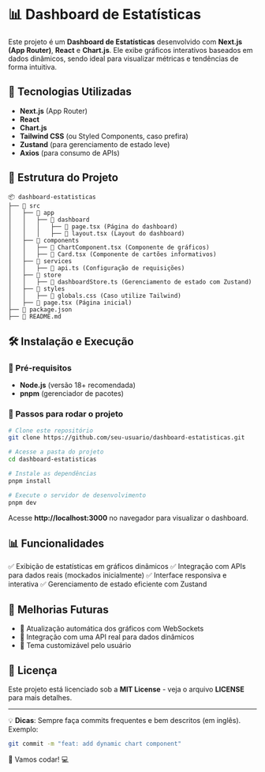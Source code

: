 # 📊 Dashboard de Estatísticas

Este projeto é um **Dashboard de Estatísticas** desenvolvido com **Next.js (App Router)**, **React** e **Chart.js**. Ele exibe gráficos interativos baseados em dados dinâmicos, sendo ideal para visualizar métricas e tendências de forma intuitiva.

## 🚀 Tecnologias Utilizadas

- **Next.js** (App Router)
- **React**
- **Chart.js**
- **Tailwind CSS** (ou Styled Components, caso prefira)
- **Zustand** (para gerenciamento de estado leve)
- **Axios** (para consumo de APIs)

## 📂 Estrutura do Projeto

```
📦 dashboard-estatisticas
├── 📂 src
│   ├── 📂 app
│   │   ├── 📂 dashboard
│   │   │   ├── 📜 page.tsx (Página do dashboard)
│   │   │   ├── 📜 layout.tsx (Layout do dashboard)
│   ├── 📂 components
│   │   ├── 📜 ChartComponent.tsx (Componente de gráficos)
│   │   ├── 📜 Card.tsx (Componente de cartões informativos)
│   ├── 📂 services
│   │   ├── 📜 api.ts (Configuração de requisições)
│   ├── 📂 store
│   │   ├── 📜 dashboardStore.ts (Gerenciamento de estado com Zustand)
│   ├── 📂 styles
│   │   ├── 📜 globals.css (Caso utilize Tailwind)
│   ├── 📜 page.tsx (Página inicial)
├── 📜 package.json
├── 📜 README.md
```

## 🛠️ Instalação e Execução

### 📌 Pré-requisitos
- **Node.js** (versão 18+ recomendada)
- **pnpm** (gerenciador de pacotes)

### 🔧 Passos para rodar o projeto
```sh
# Clone este repositório
git clone https://github.com/seu-usuario/dashboard-estatisticas.git

# Acesse a pasta do projeto
cd dashboard-estatisticas

# Instale as dependências
pnpm install

# Execute o servidor de desenvolvimento
pnpm dev
```
Acesse **http://localhost:3000** no navegador para visualizar o dashboard.

## 📊 Funcionalidades

✅ Exibição de estatísticas em gráficos dinâmicos
✅ Integração com APIs para dados reais (mockados inicialmente)
✅ Interface responsiva e interativa
✅ Gerenciamento de estado eficiente com Zustand

## 📌 Melhorias Futuras

- 🔄 Atualização automática dos gráficos com WebSockets
- 📡 Integração com uma API real para dados dinâmicos
- 🎨 Tema customizável pelo usuário

## 📝 Licença

Este projeto está licenciado sob a **MIT License** - veja o arquivo **LICENSE** para mais detalhes.

---

💡 **Dicas**: Sempre faça commits frequentes e bem descritos (em inglês). Exemplo:
```sh
git commit -m "feat: add dynamic chart component"
```

🚀 Vamos codar! 💻
